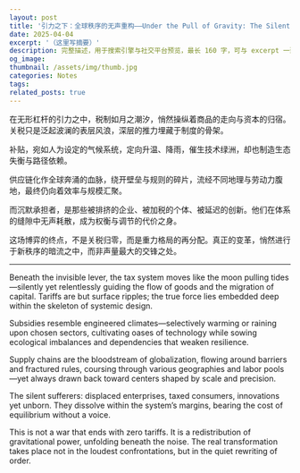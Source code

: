 ```yaml
---
layout: post
title: '引力之下：全球秩序的无声重构——Under the Pull of Gravity: The Silent Restructuring of Global Order'
date: 2025-04-04
excerpt: '（这里写摘要）'
description: 完整描述，用于搜索引擎与社交平台预览，最长 160 字，可与 excerpt 一致
og_image: 
thumbnail: /assets/img/thumb.jpg
categories: Notes
tags: 
related_posts: true
---
```


在无形杠杆的引力之中，税制如月之潮汐，悄然操纵着商品的走向与资本的归宿。关税只是泛起波澜的表层风浪，深层的推力埋藏于制度的骨架。

补贴，宛如人为设定的气候系统，定向升温、降雨，催生技术绿洲，却也制造生态失衡与路径依赖。

供应链化作全球奔涌的血脉，绕开壁垒与规则的碎片，流经不同地理与劳动力腹地，最终仍向着效率与规模汇聚。

而沉默承担者，是那些被排挤的企业、被加税的个体、被延迟的创新。他们在体系的缝隙中无声耗散，成为权衡与调节的代价之身。

这场博弈的终点，不是关税归零，而是重力格局的再分配。真正的变革，悄然进行于新秩序的暗流之中，而非声量最大的交锋之处。

---

Beneath the invisible lever, the tax system moves like the moon pulling tides—silently yet relentlessly guiding the flow of goods and the migration of capital. Tariffs are but surface ripples; the true force lies embedded deep within the skeleton of systemic design.

Subsidies resemble engineered climates—selectively warming or raining upon chosen sectors, cultivating oases of technology while sowing ecological imbalances and dependencies that weaken resilience.

Supply chains are the bloodstream of globalization, flowing around barriers and fractured rules, coursing through various geographies and labor pools—yet always drawn back toward centers shaped by scale and precision.

The silent sufferers: displaced enterprises, taxed consumers, innovations yet unborn. They dissolve within the system’s margins, bearing the cost of equilibrium without a voice.

This is not a war that ends with zero tariffs. It is a redistribution of gravitational power, unfolding beneath the noise. The real transformation takes place not in the loudest confrontations, but in the quiet rewriting of order.